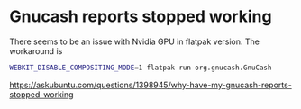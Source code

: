 # Gnucash reports stopped working

There seems to be an issue with Nvidia GPU in flatpak version.
The workaround is

```bash
WEBKIT_DISABLE_COMPOSITING_MODE=1 flatpak run org.gnucash.GnuCash
```

<https://askubuntu.com/questions/1398945/why-have-my-gnucash-reports-stopped-working>
